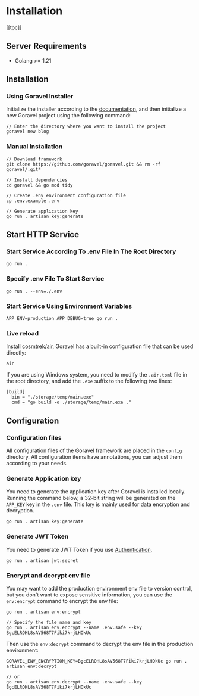 # Installation

[[toc]]

## Server Requirements

- Golang >= 1.21

## Installation


### Using Goravel Installer

Initialize the installer according to the [documentation](https://github.com/goravel/installer), and then initialize a new Goravel project using the following command:

```shell
// Enter the directory where you want to install the project
goravel new blog
```

### Manual Installation

```shell
// Download framework
git clone https://github.com/goravel/goravel.git && rm -rf goravel/.git*

// Install dependencies
cd goravel && go mod tidy

// Create .env environment configuration file
cp .env.example .env

// Generate application key
go run . artisan key:generate
```

## Start HTTP Service

### Start Service According To .env File In The Root Directory

```shell
go run .
```

### Specify .env File To Start Service

```shell
go run . --env=./.env
```

### Start Service Using Environment Variables

```shell
APP_ENV=production APP_DEBUG=true go run .
```

### Live reload

Install [cosmtrek/air](https://github.com/cosmtrek/air), Goravel has a built-in configuration file that can be used directly:

```
air
```

If you are using Windows system, you need to modify the `.air.toml` file in the root directory, and add the `.exe` suffix to the following two lines:

```shell
[build]
  bin = "./storage/temp/main.exe"
  cmd = "go build -o ./storage/temp/main.exe ."
```

## Configuration

### Configuration files

All configuration files of the Goravel framework are placed in the `config` directory. All configuration items have annotations, you can adjust them according to your needs.

### Generate Application key

You need to generate the application key after Goravel is installed locally. Running the command below, a 32-bit string will be generated on the `APP_KEY` key in the `.env` file. This key is mainly used for data encryption and decryption.

```shell
go run . artisan key:generate
```

### Generate JWT Token

You need to generate JWT Token if you use [Authentication](../security/authentication.md).

```shell
go run . artisan jwt:secret
```

### Encrypt and decrypt env file

You may want to add the production environment env file to version control, but you don't want to expose sensitive information, you can use the `env:encrypt` command to encrypt the env file:

```shell
go run . artisan env:encrypt

// Specify the file name and key
go run . artisan env.encrypt --name .env.safe --key BgcELROHL8sAV568T7Fiki7krjLHOkUc
```

Then use the `env:decrypt` command to decrypt the env file in the production environment:

```shell
GORAVEL_ENV_ENCRYPTION_KEY=BgcELROHL8sAV568T7Fiki7krjLHOkUc go run . artisan env:decrypt

// or
go run . artisan env.decrypt --name .env.safe --key BgcELROHL8sAV568T7Fiki7krjLHOkUc
```

<CommentService/>
